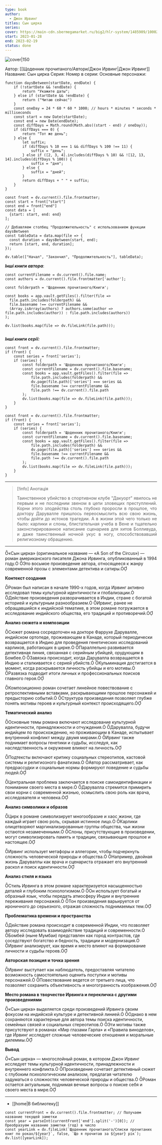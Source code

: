 ```yaml
---
type: book
author:
  - Джон Ирвинг
titles: Сын цирка
series:
cover: https://main-cdn.sbermegamarket.ru/big2/hlr-system/1485909/100023315207b0.jpg
start: 2023-01-28
end: 2023-02-19
status: done
---
```

![cover|150](media/cover!150-152.jpg)

Автор: [[Щоденник прочитаного/Автори/Джон Ирвинг|Джон Ирвинг]]
Название: Сын цирка
Серия:
Номер в серии:
Основные персонажи:
```dataviewjs
function daysBetween(startDate, endDate) {
	if (!startDate && !endDate) { 
		return "Укажите даты"; 
	} else if (startDate && !endDate) {
		return ("Читаю сейчас")
	}
	const oneDay = 24 * 60 * 60 * 1000; // hours * minutes * seconds * milliseconds
	const start = new Date(startDate);
	const end = new Date(endDate);
	const diffDays = Math.round(Math.abs((start - end) / oneDay));
	if (diffDays === 0) {
		return "Тот же день";   
	} else {
		let suffix;     
	    if (diffDays % 10 === 1 && diffDays % 100 !== 11) {
		    suffix = "день";     
	    } else if ([2, 3, 4].includes(diffDays % 10) && ![12, 13, 14].includes(diffDays % 100)) {
			suffix = "дня";     
		} else {       
			suffix = "дней";     
		}          
		return diffDays + " " + suffix;   
	} 
}  

const front = dv.current().file.frontmatter;
const start = front["start"]
const end = front["end"]
const data = [
  {start: start, end: end}
];

// Добавляем столбец "Продолжительность" с использованием функции daysBetween
const tableData = data.map(file => {
  const duration = daysBetween(start, end);
  return [start, end, duration];
});

dv.table(["Начал", "Закончил", "Продолжительность"], tableData);
```
***Інші книги автора***:
```dataviewjs
const currentFilename = dv.current().file.name;
const authors = dv.current().file.frontmatter['author'];

const folderpath = 'Щоденник прочитаного/Книги';

const books = app.vault.getFiles().filter(file =>
  file.path.includes(folderpath) &&
  file.basename !== currentFilename &&
  (Array.isArray(authors) ? authors.some(author => file.path.includes(author)) : file.path.includes(authors))
);

dv.list(books.map(file => dv.fileLink(file.path)));


```
***Інші книги серії:***
```dataviewjs
const front = dv.current().file.frontmatter;
if (front) {
	const series = front['series'];
	if (series) {
		const folderpath = 'Щоденник прочитаного/Книги';
		const currentFilename = dv.current().file.basename;
		const books = app.vault.getFiles().filter(file =>  
			file.path.includes(folderpath) && 
			dv.page(file.path)['series'] === series && 
			file.basename !== currentFilename &&
			file.path !== dv.current().file.path 
		);
		dv.list(books.map(file => dv.fileLink(file.path)));
	}
}

```

```dataviewjs
const front = dv.current().file.frontmatter;
if (front) {
	const series = front['series'];
	if (series) {
		const folderpath = 'Щоденник прочитаного/Книги';
		const currentFilename = dv.current().file.basename;
		const books = app.vault.getFiles().filter(file =>  
			file.path.includes(folderpath) && 
			dv.page(file.path)['series'] === series && 
			file.basename !== currentFilename &&
			file.path !== dv.current().file.path 
		);
		dv.list(books.map(file => dv.fileLink(file.path)));
	}
}

```

---
>[!info] Анотація
><p align="justify">Таинственное убийство в спортивном клубе "Дакуорт" явилось не первым и не последним звеном в цепи зловещих преступлений. Корни этого злодейства столь глубоко проросли в прошлое, что доктору Дарувалле пришлось переосмыслить всю свою жизнь, чтобы дойти до истоков трагедии. А в жизни этой чего только не было: карлики и слоны, блистательная учеба в Вене и тщательно законспирированное написание сценариев для хитов Болливуда, и даже таинственный ночной укус в ногу, способствовавший религиозному обращению.</p>

___

«Сын цирка» (оригинальное название — «A Son of the Circus») — роман американского писателя Джона Ирвинга, опубликованный в 1994 году. Это восьмое произведение автора, относящееся к жанру современной прозы с элементами детектива и сатиры.

**Контекст создания**

Роман был написан в начале 1990-х годов, когда Ирвинг активно исследовал темы культурной идентичности и глобализации. Действие произведения разворачивается в Индии, стране с богатой историей и культурным разнообразием. Ирвинг, ранее не обращавшийся к индийской тематике, в этом романе погружается в исследование индийского общества, его традиций и противоречий.

**Анализ сюжета и композиции**

Сюжет романа сосредоточен на докторе Фаррухе Дарувалле, индийском ортопеде, проживающем в Канаде, который периодически возвращается в Индию для проведения генетических исследований карликов, работающих в цирке. Параллельно развивается детективная линия, связанная с серийным убийцей, орудующим в Бомбее. Завязка происходит, когда Дарувалла возвращается в Индию и сталкивается с серией убийств. Кульминация достигается в момент, когда раскрывается личность убийцы и его мотивы. Развязка подводит итоги личных и профессиональных поисков главного героя.

Композиционно роман сочетает линейное повествование с ретроспективными вставками, раскрывающими прошлое персонажей и предысторию событий. Структура произведения позволяет глубже понять мотивы героев и культурный контекст происходящего.

**Тематический анализ**

Основные темы романа включают исследование культурной идентичности, принадлежности и отчуждения. Дарувалла, будучи индийцем по происхождению, но проживающим в Канаде, испытывает внутренний конфликт между двумя мирами. Ирвинг также поднимает вопросы генетики и судьбы, исследуя, как наследственность и окружение влияют на личность.

Подтексты включают критику социальных стереотипов, кастовой системы и религиозного фанатизма. Автор рассматривает, как предрассудки и социальные нормы формируют поведение и судьбы людей.

Центральная проблема заключается в поиске самоидентификации и понимании своего места в мире. Дарувалла стремится примирить свои корни с современной жизнью, осмыслить свою роль как врача, исследователя и человека.

**Анализ символики и образов**

Цирк в романе символизирует многообразие и хаос жизни, где каждый играет свою роль, скрывая истинное лицо. Карлики олицетворяют маргинализированные группы общества, чьи жизни остаются незамеченными. Слоны, присутствующие в произведении, могут символизировать память и традиции, связывающие прошлое и настоящее.

Ирвинг использует метафоры и аллегории, чтобы подчеркнуть сложность человеческой природы и общества. Например, двойная жизнь Даруваллы как врача и сценариста отражает его внутренний раскол и поиск идентичности.

**Анализ стиля и языка**

Стиль Ирвинга в этом романе характеризуется насыщенностью деталей и глубоким психологизмом. Он использует богатый и образный язык, чтобы передать атмосферу Индии и внутренние переживания персонажей. Тон произведения варьируется от ироничного до серьезного, отражая сложность поднимаемых тем.

**Проблематика времени и пространства**

Действие романа происходит в современной Индии, что позволяет автору исследовать взаимодействие традиций и современности. Бомбей (ныне Мумбаи) представлен как город контрастов, где соседствуют богатство и бедность, традиции и модернизация. Ирвинг анализирует, как время и место влияют на формирование личности и судьбы героев.

**Авторская позиция и точка зрения**

Ирвинг выступает как наблюдатель, предоставляя читателю возможность самостоятельно оценить поступки и мотивы персонажей. Повествование ведется от третьего лица, что позволяет сохранить объективность и многогранность изображения.

**Место романа в творчестве Ирвинга и перекличка с другими произведениями**

«Сын цирка» выделяется среди произведений Ирвинга своим фокусом на индийской культуре и детективной линией. Однако в нем сохраняются характерные для автора темы поиска идентичности, семейных связей и социальных стереотипов. Эти мотивы также присутствуют в романах «Мир глазами Гарпа» и «Правила виноделов», где Ирвинг исследует сложные человеческие отношения и моральные дилеммы.

**Вывод**

«Сын цирка» — многослойный роман, в котором Джон Ирвинг исследует темы культурной идентичности, принадлежности и внутреннего конфликта. Произведение сочетает детективный сюжет с глубоким психологическим анализом, предлагая читателю задуматься о сложностях человеческой природы и общества. Роман остается актуальным, поднимая вечные вопросы о поиске себя и своего места в мире.

***

- [[home|В библиотеку]]
```dataviewjs
const currentFront = dv.current().file.frontmatter; // Получаем название текущей заметки
const year = parseInt(currentFront['end'].split('-')[0]); // Преобразуем название заметки (год) в число
const yearLink = dv.fileLink(`Щоденник прочитаного/Списки прочитаних книг по роках/${year}`, false, `Що я прочитав за ${year} рік`);
dv.list([yearLink]);
```
